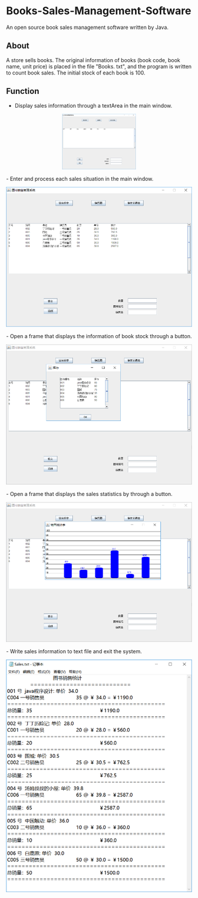# Books-Sales-Management-Software
An open source book sales management software written by Java.
## About
A store sells books. The original information of books (book code, book name, unit price) is placed in the file "Books. txt", and the program is written to count book sales. The initial stock of each book is 100.
## Function
- Display sales information through a textArea in the main window.
<p align="center">
<img src="./imgs/mainWindow.png" width="200">
</p>
- Enter and process each sales situation in the main window.
<p align="center">
<img src="./imgs/enterSales.png">
</p>
- Open a frame that displays the information of book stock through a button.
<p align="center">
<img src="./imgs/bookStock.png">
</p>
- Open a frame that displays the sales statistics by through a button.
<p align="center">
<img src="./imgs/salesStatistics.png">
</p>
- Write sales information to text file and exit the system.
<p align="center">
<img src="./imgs/SalesTxt.png">
</p>

